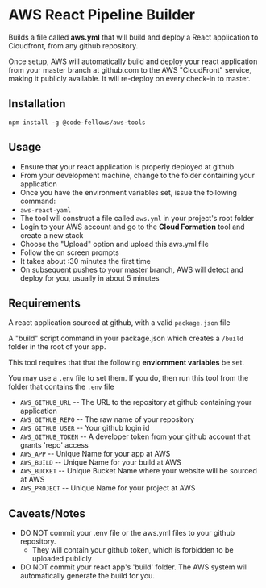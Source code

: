 # AWS React Pipeline Builder

Builds a file called **aws.yml** that will build and deploy a React application to Cloudfront, from any github repository.

Once setup, AWS will automatically build and deploy your react application from your master branch at github.com to the AWS "CloudFront" service, making it publicly available. It will re-deploy on every check-in to master.

## Installation
```
npm install -g @code-fellows/aws-tools
```

## Usage
* Ensure that your react application is properly deployed at github
* From your development machine, change to the folder containing your application
* Once you have the environment variables set, issue the following command:
* `aws-react-yaml`
* The tool will construct a file called `aws.yml` in your project's root folder
* Login to your AWS account and go to the **Cloud Formation** tool and create a new stack
* Choose the "Upload" option and upload this aws.yml file
* Follow the on screen prompts
* It takes about :30 minutes the first time
* On subsequent pushes to your master branch, AWS will detect and deploy for you, usually in about 5 minutes

## Requirements
A react application sourced at github, with a valid `package.json` file

A "build" script command in your package.json which creates a `/build` folder in the root of your app.

This tool requires that that the following **enviornment variables** be set.

You may use a `.env` file to set them. If you do, then run this tool from the folder that contains the `.env` file

* `AWS_GITHUB_URL` -- The URL to the repository at github containing your application
* `AWS_GITHUB_REPO` -- The raw name of your repository
* `AWS_GITHUB_USER` -- Your github login id
* `AWS_GITHUB_TOKEN` -- A developer token from your github account that grants 'repo' access
* `AWS_APP` -- Unique Name for your app at AWS
* `AWS_BUILD` -- Unique Name for your build at AWS
* `AWS_BUCKET` -- Unique Bucket Name where your website will be sourced at AWS
* `AWS_PROJECT` -- Unique Name for your project at AWS

## Caveats/Notes

* DO NOT commit your .env file or the aws.yml files to your github repository.
  * They will contain your github token, which is forbidden to be uploaded publicly
* DO NOT commit your react app's 'build' folder. The AWS system will automatically generate the build for you.

